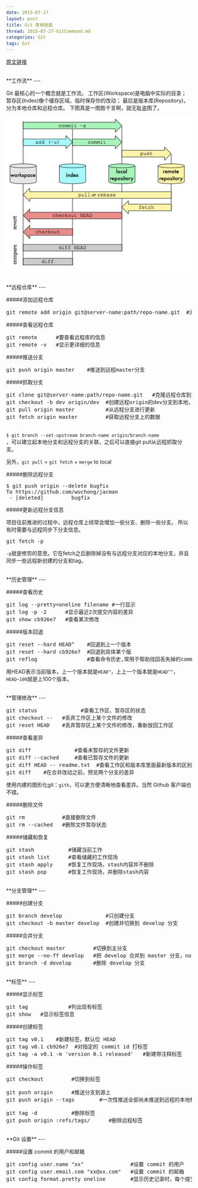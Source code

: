 ```yaml
---
date: 2015-07-27
layout: post
title: Git 常用技能
thread: 2015-07-27-GitCommand.md
categories: Git
tags: Git
---
```


[原文链接](http://wuchong.me/blog/2015/03/30/git-useful-skills/#)

<br/>
**工作流**
---


Git 最核心的一个概念就是工作流。
工作区(Workspace)是电脑中实际的目录；
暂存区(Index)像个缓存区域，临时保存你的改动；
最后是版本库(Repository)，分为本地仓库和远程仓库。
下图真是一图胜千言啊，就无耻盗图了。

![工作流](/assets/images/git.jpg)

<br/>
**远程仓库**
---


#####添加远程仓库

<pre>
git remote add origin git@server-name:path/repo-name.git  #添加一个远程库
</pre>


#####查看远程仓库

<pre>
git remote      #要查看远程库的信息
git remote -v   #显示更详细的信息
</pre>


#####推送分支

<pre>
git push origin master    #推送到远程master分支
</pre>


#####抓取分支

<pre>
git clone git@server-name:path/repo-name.git   #克隆远程仓库到本地(能看到master分支)
git checkout -b dev origin/dev  #创建远程origin的dev分支到本地，并命名为dev
git pull origin master          #从远程分支进行更新 
git fetch origin master         #获取远程分支上的数据
</pre>


<code>
$ git branch --set-upstream branch-name origin/branch-name
</code>，可以建立起本地分支和远程分支的关联，之后可以直接git pull从远程抓取分支。

另外，`git pull` = `git fetch` + `merge` to local


#####删除远程分支

<pre>
$ git push origin --delete bugfix
To https://github.com/wuchong/jacman
 - [deleted]         bugfix
</pre>

#####更新远程分支信息

项目往前推进的过程中，远程仓库上经常会增加一些分支、删除一些分支。 所以有时需要与远程同步下分支信息。
<pre>
git fetch -p
</pre>

`-p`就是修剪的意思。它在fetch之后删除掉没有与远程分支对应的本地分支，并且同步一些远程新创建的分支和tag。

<br/>
**历史管理**
---


#####查看历史

<pre>
git log --pretty=oneline filename #一行显示
git log -p -2      #显示最近2次提交内容的差异
git show cb926e7   #查看某次修改
</pre>


#####版本回退

<pre>
git reset --hard HEAD^    #回退到上一个版本
git reset --hard cb926e7  #回退到具体某个版
git reflog                #查看命令历史,常用于帮助找回丢失掉的commit
</pre>


用HEAD表示当前版本，上一个版本就是`HEAD^`，上上一个版本就是`HEAD^^`，`HEAD~100`就是上100个版本。

<br/>
**管理修改**
---


<pre>
git status              #查看工作区、暂存区的状态
git checkout -- <file>  #丢弃工作区上某个文件的修改
git reset HEAD <file>   #丢弃暂存区上某个文件的修改，重新放回工作区
</pre>


#####查看差异

<pre>
git diff              #查看未暂存的文件更新 
git diff --cached     #查看已暂存文件的更新 
git diff HEAD -- readme.txt  #查看工作区和版本库里面最新版本的区别
git diff <source_branch> <target_branch>  #在合并改动之前，预览两个分支的差异
</pre>


使用内建的图形化git：`gitk`，可以更方便清晰地查看差异。当然 Github 客户端也不错。


#####删除文件

<pre>
git rm <file>           #直接删除文件
git rm --cached <file>  #删除文件暂存状态
</pre>


#####储藏和恢复

<pre>
git stash           #储藏当前工作
git stash list      #查看储藏的工作现场
git stash apply     #恢复工作现场，stash内容并不删除
git stash pop       #恢复工作现场，并删除stash内容
</pre>

<br/>
**分支管理**
---


#####创建分支

<pre>
git branch develop              #只创建分支
git checkout -b master develop  #创建并切换到 develop 分支
</pre>


#####合并分支

<pre>
git checkout master         #切换到主分支
git merge --no-ff develop   #把 develop 合并到 master 分支，no-ff 选项的作用是保留原分支记录
git branch -d develop       #删除 develop 分支
</pre>

<br/>
**标签**
---


#####显示标签

<pre>
git tag             #列出现有标签 
git show <tagname>  #显示标签信息
</pre>


#####创建标签

<pre>
git tag v0.1    #新建标签，默认位 HEAD
git tag v0.1 cb926e7  #对指定的 commit id 打标签
git tag -a v0.1 -m 'version 0.1 released'   #新建带注释标签
</pre>


#####操作标签


<pre>
git checkout <tagname>        #切换到标签

git push origin <tagname>     #推送分支到源上
git push origin --tags        #一次性推送全部尚未推送到远程的本地标签

git tag -d <tagname>          #删除标签
git push origin :refs/tags/<tagname>      #删除远程标签
</pre>

<br/>
**Git 设置**
---


#####设置 commit 的用户和邮箱

<pre>
git config user.name "xx"               #设置 commit 的用户
git config user.email.com "xx@xx.com"   #设置 commit 的邮箱
git config format.pretty oneline        #显示历史记录时，每个提交的信息只显示一行
</pre>


